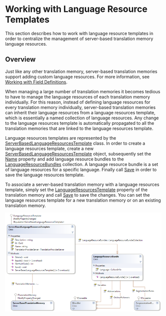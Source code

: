 Working with Language Resource Templates
======


This section describes how to work with language resource templates in order to centralize the management of server-based translation memory language resources.

Overview
-----
Just like any other translation memory, server-based translation memories support adding custom language resources. For more information, see [Working with Field Definitions](working_with_field_definitions.md).

When managing a large number of translation memories it becomes tedious to have to manage the language resources of each translation memory individually. For this reason, instead of defining language resources for every translation memory individually, server-based translation memories can inherit their language resources from a language resources template, which is essentially a named collection of language resources. Any change to the language resources template is automatically propagated to all the translation memories that are linked to the language resources template.

Language resources templates are represented by the [ServerBasedLanguageResourcesTemplate](../../api/translationmemory/Sdl.LanguagePlatform.TranslationMemoryApi.ServerBasedLanguageResourcesTemplate.yml) class. In order to create a language resources template, create a new [ServerBasedLanguageResourcesTemplate](../../api/translationmemory/Sdl.LanguagePlatform.TranslationMemoryApi.ServerBasedLanguageResourcesTemplate.yml) object, subsequently set the [Name](../../api/translationmemory/Sdl.LanguagePlatform.TranslationMemoryApi.ServerBasedLanguageResourcesTemplate.yml#Sdl_LanguagePlatform_TranslationMemoryApi_ServerBasedLanguageResourcesTemplate_Name) property and add language resource bundles to the [LanguageResourceBundles](../../api/translationmemory/Sdl.LanguagePlatform.TranslationMemoryApi.ServerBasedLanguageResourcesTemplate.yml#Sdl_LanguagePlatform_TranslationMemoryApi_ServerBasedLanguageResourcesTemplate_LanguageResourceBundles) collection. A language resource bundle is a set of language resources for a specific language. Finally call [Save](../../api/translationmemory/Sdl.LanguagePlatform.TranslationMemoryApi.ServerBasedLanguageResourcesTemplate.yml#Sdl_LanguagePlatform_TranslationMemoryApi_ServerBasedLanguageResourcesTemplate_Save) in order to save the language resources template.

To associate a server-based translation memory with a language resources template, simply set the [LanguageResourcesTemplate](../../api/translationmemory/Sdl.LanguagePlatform.TranslationMemoryApi.ServerBasedTranslationMemory.yml#Sdl_LanguagePlatform_TranslationMemoryApi_ServerBasedTranslationMemory_LanguageResourcesTemplate) property of the translation memory and call [Save](../../api/translationmemory/Sdl.LanguagePlatform.TranslationMemoryApi.ServerBasedTranslationMemory.yml#Sdl_LanguagePlatform_TranslationMemoryApi_ServerBasedTranslationMemory_Save) to save the changes. You can set the language resources template for a new translation memory or on an existing translation memory.


<img style="display:block; " src="images/LanguageResourceTemplate.png"/>